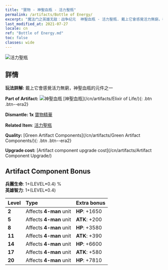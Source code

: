 ```yaml
---
title: "寶物 - 神聖血瓶 - 活力聖瓶"
permalink: /artifacts/Bottle of Energy/
excerpt: "魔法门之英雄无敌：战争纪元  神聖血瓶 - 活力聖瓶. 戴上它會感覺活力無窮，神聖血瓶的元件之一"
last_modified_at: 2021-07-27
locale: cn
ref: "Bottle of Energy.md"
toc: false
classes: wide
---
```


 ![活力聖瓶](/images/t/artifact_40113.png)



## 詳情

 **玩法詳解:** 戴上它會感覺活力無窮，神聖血瓶的元件之一

 **Part of Artifact:** ![神聖血瓶](/images/t/icon_artifact_11.png) [神聖血瓶](/cn/artifacts/Elixir of Life/){: .btn .btn--era2}

 **Dismantle: 1x** [寶物精華](/cn/Items/con_905/)

 **Related Item**: [活力聖瓶](/cn/Items/art_108/)

 **Quality:** [Green Artifact Components](/cn/artifacts/Green Artifact Components/){: .btn .btn--era2}

 **Upgrade cost:** [Artifact component upgrade cost](/cn/artifacts/Artifact Component Upgrade/)

## Artifact Component Bonus

  **兵團生命**: 1+(LEVEL\*0.4) %<br/>**英雄智力**: 1+(LEVEL\*0.4)

  |  Level  | Type |    Extra bonus  | 
  |:--------|:-----|:----------------| 
  | **2** | Affects **4-man** unit | **HP**: +1650 | 
  | **5** | Affects **4-man** unit | **ATK**: +200 | 
  | **8** | Affects **4-man** unit | **HP**: +3580 | 
  | **11** | Affects **4-man** unit | **ATK**: +390 | 
  | **14** | Affects **4-man** unit | **HP**: +6600 | 
  | **17** | Affects **4-man** unit | **ATK**: +580 | 
  | **20** | Affects **4-man** unit | **HP**: +7810 | 
